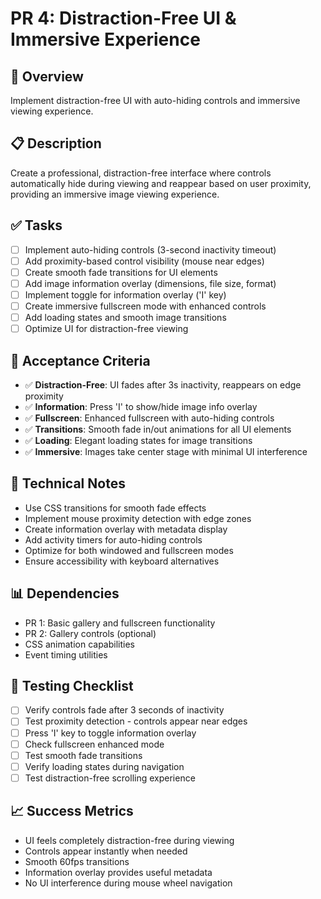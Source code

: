 # PR 4: Distraction-Free UI & Immersive Experience

## 🎯 **Overview**
Implement distraction-free UI with auto-hiding controls and immersive viewing experience.

## 📋 **Description**
Create a professional, distraction-free interface where controls automatically hide during viewing and reappear based on user proximity, providing an immersive image viewing experience.

## ✅ **Tasks**
- [ ] Implement auto-hiding controls (3-second inactivity timeout)
- [ ] Add proximity-based control visibility (mouse near edges)
- [ ] Create smooth fade transitions for UI elements
- [ ] Add image information overlay (dimensions, file size, format)
- [ ] Implement toggle for information overlay ('I' key)
- [ ] Create immersive fullscreen mode with enhanced controls
- [ ] Add loading states and smooth image transitions
- [ ] Optimize UI for distraction-free viewing

## 🧪 **Acceptance Criteria**
- ✅ **Distraction-Free**: UI fades after 3s inactivity, reappears on edge proximity
- ✅ **Information**: Press 'I' to show/hide image info overlay
- ✅ **Fullscreen**: Enhanced fullscreen with auto-hiding controls
- ✅ **Transitions**: Smooth fade in/out animations for all UI elements
- ✅ **Loading**: Elegant loading states for image transitions
- ✅ **Immersive**: Images take center stage with minimal UI interference

## 🔧 **Technical Notes**
- Use CSS transitions for smooth fade effects
- Implement mouse proximity detection with edge zones
- Create information overlay with metadata display
- Add activity timers for auto-hiding controls
- Optimize for both windowed and fullscreen modes
- Ensure accessibility with keyboard alternatives

## 📊 **Dependencies**
- PR 1: Basic gallery and fullscreen functionality
- PR 2: Gallery controls (optional)
- CSS animation capabilities
- Event timing utilities

## 🧪 **Testing Checklist**
- [ ] Verify controls fade after 3 seconds of inactivity
- [ ] Test proximity detection - controls appear near edges
- [ ] Press 'I' key to toggle information overlay
- [ ] Check fullscreen enhanced mode
- [ ] Test smooth fade transitions
- [ ] Verify loading states during navigation
- [ ] Test distraction-free scrolling experience

## 📈 **Success Metrics**
- UI feels completely distraction-free during viewing
- Controls appear instantly when needed
- Smooth 60fps transitions
- Information overlay provides useful metadata
- No UI interference during mouse wheel navigation
